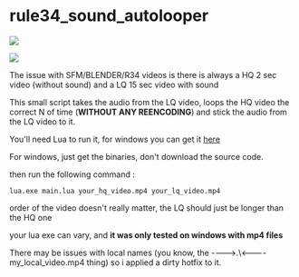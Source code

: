 # rule34_sound_autolooper


![](https://i.imgur.com/tEkDwhO.png)

![](https://i.imgur.com/ejAik0W.gif)

The issue with SFM/BLENDER/R34 videos is there is always a HQ 2 sec video (without sound) and a LQ 15 sec video with sound


This small script takes the audio from the LQ video, loops the HQ video the correct N of time (**WITHOUT ANY REENCODING**) and stick the audio from the LQ video to it.



You'll need Lua to run it, for windows you can get it [here](http://luabinaries.sourceforge.net/download.html)

For windows, just get the binaries, don't download the source code.


then run the following command : 


`lua.exe main.lua your_hq_video.mp4 your_lq_video.mp4`

order of the video doesn't really matter, the LQ should just be longer than the HQ one

your lua exe can vary, and **it was only tested on windows with mp4 files**


There may be issues with local names (you know, the ---->.\\<----my_local_video.mp4 thing) so i applied a dirty hotfix to it.
